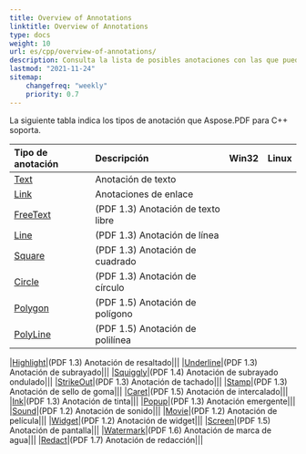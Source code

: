```yaml
---
title: Overview of Annotations
linktitle: Overview of Annotations
type: docs
weight: 10
url: es/cpp/overview-of-annotations/
description: Consulta la lista de posibles anotaciones con las que puedes trabajar usando Aspose.PDF para C++.
lastmod: "2021-11-24"
sitemap:
    changefreq: "weekly"
    priority: 0.7
---
```


La siguiente tabla indica los tipos de anotación que Aspose.PDF para C++ soporta.

|**Tipo de anotación**|**Descripción**|**Win32**|**Linux**|
| :- | :- | :- | :- |
|[Text](/pdf/cpp/text-annotation/)|Anotación de texto|||
|[Link](/pdf/cpp/extra-annotations/)|Anotaciones de enlace|||
|[FreeText](/pdf/cpp/text-annotation/)|(PDF 1.3) Anotación de texto libre|||
|[Line](/pdf/cpp/figures-annotation/)|(PDF 1.3) Anotación de línea|||
|[Square](/pdf/cpp/figures-annotation/)|(PDF 1.3) Anotación de cuadrado|||
|[Circle](/pdf/cpp/figures-annotation/)|(PDF 1.3) Anotación de círculo|||
|[Polygon](/pdf/cpp/figures-annotation/)|(PDF 1.5) Anotación de polígono|||
|[PolyLine](/pdf/cpp/figures-annotation/)|(PDF 1.5) Anotación de polilínea|||

|[Highlight](/pdf/cpp/highlights-annotation/)|(PDF 1.3) Anotación de resaltado|||
|[Underline](/pdf/cpp/highlights-annotation/)|(PDF 1.3) Anotación de subrayado|||
|[Squiggly](/cpp/highlights-annotation/)|(PDF 1.4) Anotación de subrayado ondulado|||
|[StrikeOut](/pdf/cpp/highlights-annotation/)|(PDF 1.3) Anotación de tachado|||
|[Stamp](/pdf/cpp/stamping/)|(PDF 1.3) Anotación de sello de goma|||
|[Caret](/pdf/cpp/extra-annotations/)|(PDF 1.5) Anotación de intercalado|||
|[Ink](/pdf/cpp/figures-annotation/)|(PDF 1.3) Anotación de tinta|||
|[Popup](/pdf/cpp/text-annotation/)|(PDF 1.3) Anotación emergente|||
|[Sound](/pdf/cpp/multimedia-annotation/)|(PDF 1.2) Anotación de sonido|||
|[Movie](/pdf/cpp/multimedia-annotation/)|(PDF 1.2) Anotación de película|||
|[Widget](/pdf/cpp/multimedia-annotation/)|(PDF 1.2) Anotación de widget|||
|[Screen](/pdf/cpp/multimedia-annotation/)|(PDF 1.5) Anotación de pantalla|||
|[Watermark](/pdf/cpp/sticky-annotations/)|(PDF 1.6) Anotación de marca de agua|||
|[Redact](/pdf/cpp/extra-annotations/)|(PDF 1.7) Anotación de redacción|||